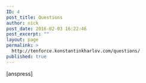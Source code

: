 ```yaml
---
ID: 4
post_title: Questions
author: nick
post_date: 2016-02-03 16:22:46
post_excerpt: ""
layout: page
permalink: >
  http://tenforce.konstantinkharlov.com/questions/
published: true
---
```

[anspress]